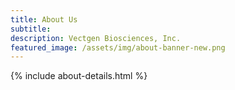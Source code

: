 ```yaml
---
title: About Us
subtitle: 
description: Vectgen Biosciences, Inc.
featured_image: /assets/img/about-banner-new.png
---
```

{% include about-details.html %}


<!-- featured_image: /assets/img/sections/broofoac.jpg
```components/teams/team-carousel-1.html ```
{% include components/teams/team-carousel-1.html %}

---
```components/teams/team-carousel-2.html ```
{% include components/teams/team-carousel-2.html %}

---
```components/teams/team-carousel-3.html ```
{% include components/teams/team-carousel-3.html %}

---
```components/teams/team-carousel-4.html ```
{% include components/teams/team-carousel-4.html %}

---
```components/teams/team-carousel-5.html ```
{% include components/teams/team-carousel-5.html %}
-->
